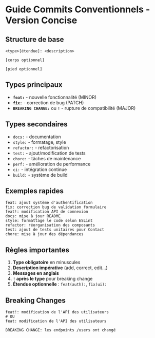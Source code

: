 # Guide Commits Conventionnels - Version Concise

## Structure de base
```
<type>[étendue]: <description>

[corps optionnel]

[pied optionnel]
```

## Types principaux
- **`feat:`** - nouvelle fonctionnalité (MINOR)
- **`fix:`** - correction de bug (PATCH)
- **`BREAKING CHANGE:`** ou **`!`** - rupture de compatibilité (MAJOR)

## Types secondaires
- `docs:` - documentation
- `style:` - formatage, style
- `refactor:` - refactorisation
- `test:` - ajout/modification de tests
- `chore:` - tâches de maintenance
- `perf:` - amélioration de performance
- `ci:` - intégration continue
- `build:` - système de build

## Exemples rapides
```
feat: ajout système d'authentification
fix: correction bug de validation formulaire
feat!: modification API de connexion
docs: mise à jour README
style: formattage le code selon ESLint
refactor: réorganisation des composants
test: ajout de tests unitaires pour Contact
chore: mise à jour des dépendances
```

## Règles importantes
1. **Type obligatoire** en minuscules
2. **Description impérative** (add, correct, edit...)
3. **Messages en anglais**
4. **`!` après le type** pour breaking change
5. **Étendue optionnelle** : `feat(auth):`, `fix(ui):`

## Breaking Changes
```
feat!: modification de l'API des utilisateurs
# OU
feat: modification de l'API des utilisateurs

BREAKING CHANGE: les endpoints /users ont changé
```
